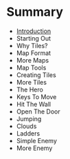 # Summary

* [Introduction](README.md)
* Starting Out
* Why Tiles?
* Map Format
* More Maps
* Map Tools
* Creating Tiles
* More Tiles
* The Hero
* Keys To Move
* Hit The Wall
* Open The Door
* Jumping
* Clouds
* Ladders
* Simple Enemy
* More Enemy

